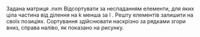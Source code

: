 Задана матриця .nxm
Відсортувати за
неспаданням елементи,
для яких ціла частина від
ділення на k  менша за l .
Решту елементів залишити
на своїх позиціях.
Сортування здійснювати наскрізно за
рядками згори вниз, справа наліво, як
показано на рисунку.

